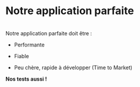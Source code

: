<!-- .slide: class="center" -->

# Notre application parfaite

<br />
Notre application parfaite doit être : 
<br />

* Performante

* Fiable

* Peu chère, rapide à développer (Time to Market)


<p class="fragment fade-in"><b>Nos tests aussi !</b></p>